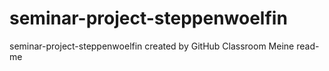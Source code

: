 # seminar-project-steppenwoelfin
seminar-project-steppenwoelfin created by GitHub Classroom
Meine read-me
